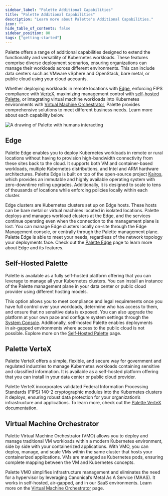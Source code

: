 ```yaml
---
sidebar_label: "Palette Additional Capabilities"
title: "Palette Additional Capabilities"
description: "Learn more about Palette's Additional Capabilities."
icon: ""
hide_table_of_contents: false
sidebar_position: 80
tags: ["getting-started"]
---
```


Palette offers a range of additional capabilities designed to extend the functionality and versatility of Kubernetes
workloads. These features comprise diverse deployment scenarios, ensuring organizations can manage their workloads
across different environments. This can include data centers such as VMware vSphere and OpenStack, bare metal, or public
cloud using your cloud accounts.

Whether deploying workloads in remote locations with [Edge](./additional-capabilities.md#edge), enforcing FIPS
compliance with [VerteX](./additional-capabilities.md#palette-vertex), maximizing management control with
[self-hosted Palette](./additional-capabilities.md#self-hosted-palette), or integrating virtual machine workloads into
Kubernetes environments with [Virtual Machine Orchestrator](./additional-capabilities.md#virtual-machine-orchestrator),
Palette provides comprehensive solutions to meet different business needs. Learn more about each capability below.

![A drawing of Palette with humans interacting](/getting-started/getting-started_additional-capabilities_palette.png)

## Edge

Palette Edge enables you to deploy Kubernetes workloads in remote or rural locations without having to provision
high-bandwidth connectivity from these sites back to the cloud. It supports both VM and container-based workloads,
multiple Kubernetes distributions, and Intel and ARM hardware architectures. Palette Edge is built on top of the
open-source project [Kairos](https://kairos.io/), which provides an immutable and highly available operating system with
zero-downtime rolling upgrades. Additionally, it is designed to scale to tens of thousands of locations while enforcing
policies locally within each cluster.

Edge clusters are Kubernetes clusters set up on Edge hosts. These hosts can be bare metal or virtual machines located in
isolated locations. Palette deploys and manages workload clusters at the Edge, and the services continue operating even
when the connection to the management plane is lost. You can manage Edge clusters locally on-site through the Edge
Management console, or centrally through the Palette management plane. Palette Edge is able to meet your needs,
regardless of the network topology your deployments face. Check out the [Palette Edge](../clusters/edge/edge.md) page to
learn more about Edge and its features.

## Self-Hosted Palette

Palette is available as a fully self-hosted platform offering that you can leverage to manage all your Kubernetes
clusters. You can install an instance of the Palette management plane in your data center or public cloud provider using
different hosting models.

This option allows you to meet compliance and legal requirements once you have full control over your workloads,
determine who has access to them, and ensure that no sensitive data is exposed. You can also upgrade the platform at
your own pace and configure system settings through the
[System Console](../enterprise-version/system-management/system-management.md#system-console). Additionally, self-hosted
Palette enables deployments in air-gapped environments where access to the public cloud is not possible. Explore more on
the [Self-Hosted Palette](../enterprise-version/enterprise-version.md) page.

## Palette VerteX

Palette VerteX offers a simple, flexible, and secure way for government and regulated industries to manage Kubernetes
workloads containing sensitive and classified information. It is available as a self-hosted platform offering that you
can install in your data center or public cloud provider.

Palette VerteX incorporates validated Federal Information Processing Standards (FIPS) 140-2 cryptographic modules into
the Kubernetes clusters it deploys, ensuring robust data protection for your organization’s infrastructure and
applications. To learn more, check out the [Palette VerteX](../vertex/vertex.md) documentation.

## Virtual Machine Orchestrator

Palette Virtual Machine Orchestrator (VMO) allows you to deploy and manage traditional VM workloads within a modern
Kubernetes environment, side by side with your containerized applications. With VMO, you can deploy, manage, and scale
VMs within the same cluster that hosts your containerized applications. VMs are managed as Kubernetes pods, ensuring
complete mapping between the VM and Kubernetes concepts.

Palette VMO simplifies infrastructure management and eliminates the need for a hypervisor by leveraging Canonical’s
Metal As A Service (MAAS). It works in self-hosted, air-gapped, and in our SaaS environments. Learn more on the
[Virtual Machine Orchestrator](../vm-management/vm-management.md) page.
